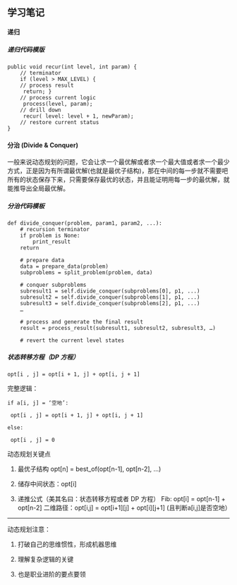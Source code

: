 ## 学习笔记

#### 递归

##### 递归代码模版
```
public void recur(int level, int param) {
    // terminator 
    if (level > MAX_LEVEL) {
    // process result 
     return; }
    // process current logic 
     process(level, param);
    // drill down 
     recur( level: level + 1, newParam);
    // restore current status 
}
```

#### 分治 (Divide & Conquer)

一般来说动态规划的问题，它会让求一个最优解或者求一个最大值或者求一个最少方式，正是因为有所谓最优解(也就是最优子结构)，那在中间的每一步就不需要吧所有的状态保存下来，只需要保存最优的状态，并且能证明用每一步的最优解，就能推导出全局最优解。
##### 分治代码模板
```
def divide_conquer(problem, param1, param2, ...): 
    # recursion terminator 
    if problem is None: 
        print_result 
    return

    # prepare data 
    data = prepare_data(problem) 
    subproblems = split_problem(problem, data) 

    # conquer subproblems 
    subresult1 = self.divide_conquer(subproblems[0], p1, ...) 
    subresult2 = self.divide_conquer(subproblems[1], p1, ...) 
    subresult3 = self.divide_conquer(subproblems[2], p1, ...) 
    … 

    # process and generate the final result 
    result = process_result(subresult1, subresult2, subresult3, …) 

    # revert the current level states
```

##### 状态转移方程（DP 方程）

```
opt[i , j] = opt[i + 1, j] + opt[i, j + 1]
```
完整逻辑：

```
if a[i, j] = ‘空地’: 

 opt[i , j] = opt[i + 1, j] + opt[i, j + 1]

else:

 opt[i , j] = 0
```
动态规划关键点

1. 最优子结构 opt[n] = best_of(opt[n-1], opt[n-2], …)

2. 储存中间状态：opt[i]

3. 递推公式（美其名曰：状态转移方程或者 DP 方程） 
Fib: opt[i] = opt[n-1] + opt[n-2] 
二维路径：opt[i,j] = opt[i+1][j] + opt[i][j+1] (且判断a[i,j]是否空地）
---

动态规划注意：

1. 打破自己的思维惯性，形成机器思维

2. 理解复杂逻辑的关键

3. 也是职业进阶的要点要领